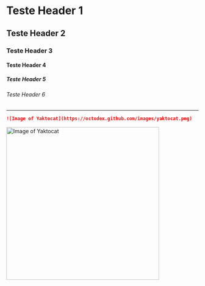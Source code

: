 # Teste Header 1
## Teste Header 2
### Teste Header 3
#### Teste Header 4
##### Teste Header 5
###### Teste Header 6

-----------------------------------------------------------------------------
```markdown
![Image of Yaktocat](https://octodex.github.com/images/yaktocat.png)
```

<img alt="Image of Yaktocat" src=https://octodex.github.com/images/yaktocat.png width=400>
